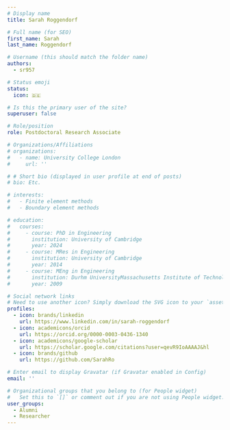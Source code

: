 ```yaml
---
# Display name
title: Sarah Roggendorf

# Full name (for SEO)
first_name: Sarah
last_name: Roggendorf

# Username (this should match the folder name)
authors:
  - sr957

# Status emoji
status:
  icon: 🇩🇪

# Is this the primary user of the site?
superuser: false

# Role/position
role: Postdoctoral Research Associate

# Organizations/Affiliations
# organizations:
#   - name: University College London
#     url: ''

# # Short bio (displayed in user profile at end of posts)
# bio: Etc.

# interests:
#   - Finite element methods
#   - Boundary element methods

# education:
#   courses:
#     - course: PhD in Engineering
#       institution: University of Cambridge
#       year: 2024
#     - course: MRes in Engineering
#       institution: University of Cambridge
#       year: 2014
#     - course: MEng in Engineering
#       institution: Durhm UniversityMassachusetts Institute of Technology
#       year: 2009

# Social network links
# Need to use another icon? Simply download the SVG icon to your `assets/media/icons/` folder.
profiles:
  - icon: brands/linkedin
    url: https://www.linkedin.com/in/sarah-roggendorf
  - icon: academicons/orcid
    url: https://orcid.org/0000-0003-0436-1340
  - icon: academicons/google-scholar
    url: https://scholar.google.com/citations?user=qevR9IoAAAAJ&hl
  - icon: brands/github
    url: https://github.com/SarahRo

# Enter email to display Gravatar (if Gravatar enabled in Config)
email: ''

# Organizational groups that you belong to (for People widget)
#   Set this to `[]` or comment out if you are not using People widget.
user_groups:
  - Alumni
  - Researcher
---
```

